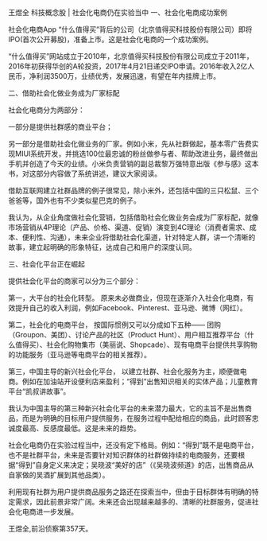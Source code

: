 王煜全 科技概念股 | 社会化电商仍在实验当中
一、社会化电商成功案例

社会化电商App “什么值得买”背后的公司（北京值得买科技股份有限公司）即将IPO(首次公开募股)，准备上市。这是社会化电商的一个成功案例。

“什么值得买”网站成立于2010年，北京值得买科技股份有限公司成立于2011年，2016年初获得华创的A轮投资，2017年4月21日递交IPO申请。2016年收入2亿人民币，净利润3500万，业绩优秀，发展迅速，有望在年内挂牌上市。

二、借助社会化做业务成为厂家标配

社会化电商分为两部分：

一部分是提供社群感的商业平台；

另一部分是借助社会化做业务的厂家。例如小米，先从社群做起，基本零广告费实现MIUI系统开发，并挑选100位最忠诚的粉丝做参与者、帮助改进业务，最终做出手机并创造了今天的业绩。小米负责营销的副总裁黎万强特意出版《参与感》这本书，对这部分内容做了系统讲述，建议大家阅读。

借助互联网建立社群品牌的例子很常见，除小米外，还包括中国的三只松鼠、三个爸爸等，国外也有不少类似星巴克的例子。

我认为，从企业角度做社会化营销，包括借助社会化做业务会成为厂家标配，就像市场营销从4P理论（产品、价格、渠道、促销）演变到4C理论（消费者需求、成本、便利性、沟通），未来企业将借助社会化渠道，针对特定人群，讲一个清晰的故事，建立起明确的形象特征，达成自己和用户的深度认同。

三、社会化平台正在崛起

提供社会化平台的商家可以分为三个部分：

第一，大平台的社会化转型。 原来未必做商业，但现在逐渐介入社会化电商，有效提升自己的收入利润，例如Facebook、Pinterest、亚马逊、微博（网红）。

第二，社会化的电商平台， 按国际惯例又可以分成如下五种—— 团购（Groupon、美团）、讨论产品的社区（Product Hunt）、用户相互推荐平台（什么值得买）、社会化购物集市（美丽说、Shopcade）、现有电商平台提供共享购物的功能服务（亚马逊等电商平台的相关推荐）。

第三，中国主导的新兴社会化平台， 以建立社群、社会化服务为主，顺便做电商。例如在加油站开设便利店来盈利；“得到”出售知识相关的实体产品；儿童教育平台“凯叔讲故事”。

我认为中国主导的第三种新兴社会化平台的未来潜力最大，它的主旨不是出售商品，而是为明确的目标用户提供服务，在服务过程中配给相应的商品，此时顾客忠诚度最高、反感度最低。这是未来的趋势。

社会化电商仍在实验过程当中，还没有定下格局。例如：“得到”既不是电商平台，也不是社群平台，未来是否要针对知识群体的社群做持续的电商服务，还要根据“得到”自身定义来决定；吴晓波“美好的店”（《吴晓波频道》的店，出售商品从自家做的吴酒扩展到其他品类）。

利用现有社群为用户提供商品服务之路还在探索当中，但由于目标群体有明确的特定需求，因此前景非常广阔。未来还会出现越来越多的、清晰的社群服务，促进社会化电商进一步发展。

王煜全,前沿侦察第357天。
